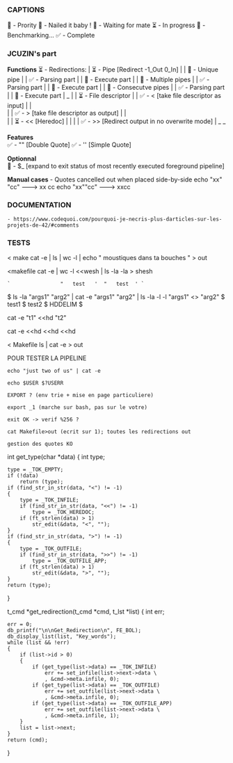 
### CAPTIONS

🎯	 -	 Prority
🗿	 -	 Nailed it baby !
🚧	 -	 Waiting for mate
⏳	-	In progress
🧪	 - 	 Benchmarking...
✅	-	Complete

### JCUZIN's part
**Functions**
	⏳ - Redirections:
	|	⏳ - Pipe 					[Redirect -1_Out 0_In]
	|	| 🧪 - Unique pipe
	|	| 		✅ -  Parsing part
	|	| 		🧪 -  Execute part
	|	| 🧪 - Multiple pipes
	|	| 		✅ -  Parsing part
	|	| 		🧪 -  Execute part
	|	| 🧪 - Consecutve pipes
	|	| 		✅ -  Parsing part
	|	|		🧪 -  Execute part
	|	\_
	|
	|	⏳ - File descriptor
	|	|	✅ - <			[take file descriptor as input]
	|	|					 
	|	|	✅ - >			[take file descriptor as output]
	|	|						
	|	|	⏳ - <<			[Heredoc]
	|	|
	|	|	✅ - >>			[Redirect output in no overwrite mode]
	|	\_
	\_  

**Features**	
		✅ - ""							[Double Quote]
		✅ - ''							[Simple Quote]

**Optionnal**	
		🚧 - $_							 [expand to exit status of most recently executed foreground pipeline]

**Manual cases**
	- Quotes cancelled out when placed side-by-side
			echo "xx"    "cc" ---> xx cc
			echo "xx""cc" ---> xxcc

### DOCUMENTATION

	- https://www.codequoi.com/pourquoi-je-necris-plus-darticles-sur-les-projets-de-42/#comments

### TESTS

< make cat -e | ls | wc -l | echo "     moustiques dans   ta   bouches   " > out

<makefile cat -e | wc -l <<wesh | ls -la -la > shesh

	`                "   test   '  "   test  ' `

$ ls -la "args1" "arg2" | cat -e "args1" "arg2" | ls -la -l -l "args1" <<HDDELIM >> "arg2"
$ test1
$ test2
$ HDDELIM
$

cat -e "t1" <<hd "t2"

cat -e <<hd <<hd <<hd

< Makefile ls | cat -e > out

POUR TESTER LA PIPELINE

	echo "just two of us" | cat -e

	echo $USER $?USERR

	EXPORT ? (env trie + mise en page particuliere)

	export _1 (marche sur bash, pas sur le votre)

	exit OK -> verif %256 ?

	cat Makefile>out (ecrit sur 1); toutes les redirections out

	gestion des quotes KO

















































int	get_type(char *data)
{
	int		type;

	type = _TOK_EMPTY;
	if (!data)
		return (type);
	if (find_str_in_str(data, "<") != -1)
	{
		type = _TOK_INFILE;
		if (find_str_in_str(data, "<<") != -1)
			type = _TOK_HEREDOC;
		if (ft_strlen(data) > 1)
			str_edit(&data, "<", "");
	}
	if (find_str_in_str(data, ">") != -1)
	{
		type = _TOK_OUTFILE;
		if (find_str_in_str(data, ">>") != -1)
			type = _TOK_OUTFILE_APP;
		if (ft_strlen(data) > 1)
			str_edit(&data, ">", "");
	}
	return (type);
}

t_cmd	*get_redirection(t_cmd *cmd, t_lst *list)
{
	int		err;

	err = 0;
	db_printf("\n\nGet_Redirection\n", FE_BOL);
	db_display_list(list, "Key_words");
	while (list && !err)
	{
		if (list->id > 0)
		{
			if (get_type(list->data) == _TOK_INFILE)
				err += set_infile(list->next->data \
				, &cmd->meta.infile, 0);
			if (get_type(list->data) == _TOK_OUTFILE)
				err += set_outfile(list->next->data \
				, &cmd->meta.infile, 0);
			if (get_type(list->data) == _TOK_OUTFILE_APP)
				err += set_outfile(list->next->data \
				, &cmd->meta.infile, 1);
		}
		list = list->next;
	}
	return (cmd);
}

